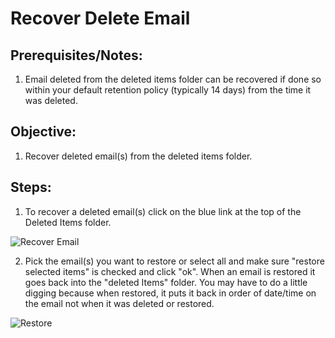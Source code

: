 # Recover Delete Email

## Prerequisites/Notes:

1. Email deleted from the deleted items folder can be recovered if done so within your default retention policy (typically 14 days) from the time it was deleted.

## Objective:

1. Recover deleted email(s) from the deleted items folder.

## Steps:

1. To recover a deleted email(s) click on the blue link at the top of the Deleted Items folder.

![Recover Email](https://github.com/XXLMandalorian013/Docs-Software-SAS-Public/blob/main/Outlook%20(Desktop)/Email/Recover-Deleted-Email/images/Recover%20Items.png)

2. Pick the email(s) you want to restore or select all and make sure "restore selected items" is checked and click "ok". When an email is restored it goes back into the "deleted Items" folder. You may have to do a little digging because when restored, it puts it back in order of date/time on the email not when it was deleted or restored.

![Restore](https://github.com/XXLMandalorian013/Docs-Software-SAS-Public/blob/main/Outlook%20(Desktop)/Email/Recover-Deleted-Email/images/restore.png)


